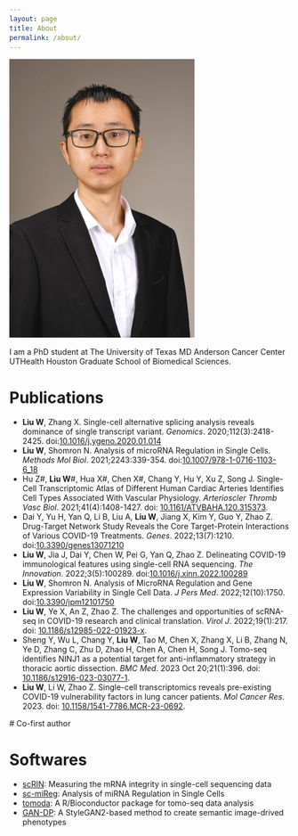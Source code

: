 ```yaml
---
layout: page
title: About
permalink: /about/
---
```


![photo][PHOTO]

I am a PhD student at The University of Texas MD Anderson Cancer Center UTHealth Houston Graduate School of Biomedical Sciences.

# Publications
+ **Liu W**, Zhang X. Single-cell alternative splicing analysis reveals dominance of single transcript variant. *Genomics*. 2020;112(3):2418-2425. doi:[10.1016/j.ygeno.2020.01.014](https://doi.org/10.1016/j.ygeno.2020.01.014)
+ **Liu W**, Shomron N. Analysis of microRNA Regulation in Single Cells. *Methods Mol Biol*. 2021;2243:339-354. doi:[10.1007/978-1-0716-1103-6_18](https://doi.org/10.1007/978-1-0716-1103-6_18)
+ Hu Z#, **Liu W**#, Hua X#, Chen X#, Chang Y, Hu Y, Xu Z, Song J. Single-Cell Transcriptomic Atlas of Different Human Cardiac Arteries Identifies Cell Types Associated With Vascular Physiology. *Arterioscler Thromb Vasc Biol*. 2021;41(4):1408-1427. doi: [10.1161/ATVBAHA.120.315373](https://doi.org/10.1161/ATVBAHA.120.315373).
+ Dai Y, Yu H, Yan Q, Li B, Liu A, **Liu W**, Jiang X, Kim Y, Guo Y, Zhao Z. Drug-Target Network Study Reveals the Core Target-Protein Interactions of Various COVID-19 Treatments. *Genes*. 2022;13(7):1210. doi:[10.3390/genes13071210](https://doi.org/10.3390/genes13071210)
+ **Liu W**, Jia J, Dai Y, Chen W, Pei G, Yan Q, Zhao Z. Delineating COVID-19 immunological features using single-cell RNA sequencing. *The Innovation*. 2022;3(5):100289. doi:[10.1016/j.xinn.2022.100289](https://doi.org/10.1016/j.xinn.2022.100289)
+ **Liu W**, Shomron N. Analysis of MicroRNA Regulation and Gene Expression Variability in Single Cell Data. *J Pers Med*. 2022;12(10):1750. doi:[10.3390/jpm12101750](https://doi.org/10.3390/jpm12101750)
+ **Liu W**, Ye X, An Z, Zhao Z. The challenges and opportunities of scRNA-seq in COVID-19 research and clinical translation. *Virol J*. 2022;19(1):217. doi: [10.1186/s12985-022-01923-x](https://doi.org/10.1186/s12985-022-01923-x).
+ Sheng Y, Wu L, Chang Y, **Liu W**, Tao M, Chen X, Zhang X, Li B, Zhang N, Ye D, Zhang C, Zhu D, Zhao H, Chen A, Chen H, Song J. Tomo-seq identifies NINJ1 as a potential target for anti-inflammatory strategy in thoracic aortic dissection. *BMC Med*. 2023 Oct 20;21(1):396. doi: [10.1186/s12916-023-03077-1](https://doi.org/10.1186/s12916-023-03077-1). 
+ **Liu W**, Li W, Zhao Z. Single-cell transcriptomics reveals pre-existing COVID-19 vulnerability factors in lung cancer patients. *Mol Cancer Res*. 2023. doi: [10.1158/1541-7786.MCR-23-0692](https://doi.org/10.1158/1541-7786.MCR-23-0692).

\# Co-first author

# Softwares
+ [scRIN][SCRIN]: Measuring the mRNA integrity in single-cell sequencing data
+ [sc-miReg][SC-MIREG]: Analysis of miRNA Regulation in Single Cells
+ [tomoda][TOMODA]: A R/Bioconductor package for tomo-seq data analysis
+ [GAN-DP][GAN-DP]: A StyleGAN2-based method to create semantic image-drived phenotypes

[PHOTO]: /img/photo.jpg
[SCRIN]: https://github.com/liuwd15/scRIN
[SC-MIREG]: https://github.com/liuwd15/sc-mireg/
[TOMODA]: https://github.com/liuwd15/tomoda/
[GAN-DP]: https://github.com/liuwd15/GAN-DP